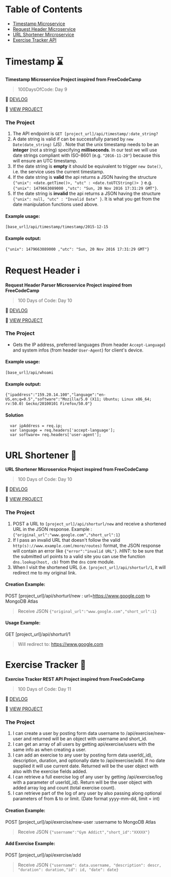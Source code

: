 # Table of Contents
- [Timestamp Microservice](#timestamp)
- [Request Header Microservice](#request-header)
- [URL Shortener Mircroservice](#url-shortener)
- [Exercise Tracker API](#exercise)

<a name="timestamp"></a>
# Timestamp ⌛
**Timestamp Microservice Project inspired from FreeCodeCamp**
> 100DaysOfCode: Day 9

📝 [DEVLOG](https://medium.com/@victoria2666/100-days-of-code-day-9-of-100-5dc2f6086b3)

👀 [VIEW PROJECT](https://100daysofcode-day9.glitch.me)

### The Project
1. The API endpoint is `GET [project_url]/api/timestamp/:date_string?`
2. A date string is valid if can be successfully parsed by `new Date(date_string)` (JS) . Note that the unix timestamp needs to be an **integer** (not a string) specifying **milliseconds**. In our test we will use date strings compliant with ISO-8601 (e.g. `"2016-11-20"`) because this will ensure an UTC timestamp.
3. If the date string is **empty** it should be equivalent to trigger `new Date()`, i.e. the service uses the current timestamp.
4. If the date string is **valid** the api returns a JSON having the structure 
`{"unix": <date.getTime()>, "utc" : <date.toUTCString()> }`
e.g. `{"unix": 1479663089000 ,"utc": "Sun, 20 Nov 2016 17:31:29 GMT"}`.
5. If the date string is **invalid** the api returns a JSON having the structure `{"unix": null, "utc" : "Invalid Date" }`. It is what you get from the date manipulation functions used above.

#### Example usage:
`[base_url]/api/timestamp/timestamp/2015-12-15`
#### Example output:
`{"unix": 1479663089000 ,"utc": "Sun, 20 Nov 2016 17:31:29 GMT"}`

<a name="request-header"></a>
# Request Header ℹ️
**Request Header Parser Microservice Project inspired from FreeCodeCamp**
> 100 Days of Code: Day 10

📝 [DEVLOG](https://medium.com/@victoria2666/100-days-of-code-day-10-of-100-ad5f25d7faef)

👀 [VIEW PROJECT](https://100daysofcode-day10.glitch.me)

### The Project
- Gets the IP address, preferred languages (from header `Accept-Language`) and system infos (from header `User-Agent`) for client's device.

#### Example usage:
`[base_url]/api/whoami`
#### Example output:
`{"ipaddress":"159.20.14.100","language":"en-US,en;q=0.5","software":"Mozilla/5.0 (X11; Ubuntu; Linux x86_64; rv:50.0) Gecko/20100101 Firefox/50.0"}`
#### Solution
```
  var ipAddress = req.ip;
  var language = req.headers['accept-language'];
  var software= req.headers['user-agent'];
```

<a name="url-shortener"></a>
# URL Shortener 🍃
**URL Shortener Microservice Project inspired from FreeCodeCamp**
> 100 Days of Code: Day 10

📝 [DEVLOG](https://medium.com/@victoria2666/100-days-of-code-day-10-of-100-ad5f25d7faef)

👀 [VIEW PROJECT](https://day10-urlshortener.glitch.me/)

### The Project
1. POST a URL to `[project_url]/api/shorturl/new` and receive a shortened URL in the JSON response. 
Example : `{"original_url":"www.google.com","short_url":1}`
2. If I pass an invalid URL that doesn't follow the valid `http(s)://www.example.com(/more/routes)` format, the JSON response will contain an error like `{"error":"invalid URL"}`. *HINT*: to be sure that the submitted url points to a valid site you can use the function `dns.lookup(host, cb)` from the `dns` core module.
3. When I visit the shortened URL (i.e. `[project_url]/api/shorturl/1`, it will redirect me to my original link.

#### Creation Example:

POST [project_url]/api/shorturl/new :  url=https://www.google.com to MongoDB Atlas
> Receive JSON `{"original_url":"www.google.com","short_url":1}`

#### Usage Example:

GET [project_url]/api/shorturl/1
> Will redirect to: https://www.google.com

<a name="exercise"></a>
# Exercise Tracker 🏃
**Exercise Tracker REST API Project inspired from FreeCodeCamp**
> 100 Days of Code: Day 11

📝 [DEVLOG](https://medium.com/@victoria2666/100-days-of-code-day-10-of-100-ad5f25d7faef)

👀 [VIEW PROJECT](https://day11-exercise-tracker.glitch.me/)

### The Project
1. I can create a user by posting form data username to /api/exercise/new-user and returned will be an object with username and short_id.
2. I can get an array of all users by getting api/exercise/users with the same info as when creating a user.
3. I can add an exercise to any user by posting form data userId(_id), description, duration, and optionally date to /api/exercise/add. If no date supplied it will use current date. Returned will be the user object with also with the exercise fields added.
4. I can retrieve a full exercise log of any user by getting /api/exercise/log with a parameter of userId(_id). Return will be the user object with added array log and count (total exercise count).
5. I can retrieve part of the log of any user by also passing along optional parameters of from & to or limit. (Date format yyyy-mm-dd, limit = int)

#### Creation Example:
POST [project_url]/api/exercise/new-user :username to MongoDB Atlas
> Receive JSON `{"username":"Gym Addict","short_id":"XXXXX"}`

#### Add Exercise Example:
POST [project_url]/api/exercise/add
> Receive JSON `{"username": data.username, "description": descr, "duration": duration,"id": id, "date": date}`
